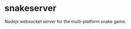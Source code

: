 # snakeserver

Nodejs websocket server for the multi-platform snake game.
<!--stackedit_data:
eyJoaXN0b3J5IjpbLTExMjUyMTczMDZdfQ==
-->